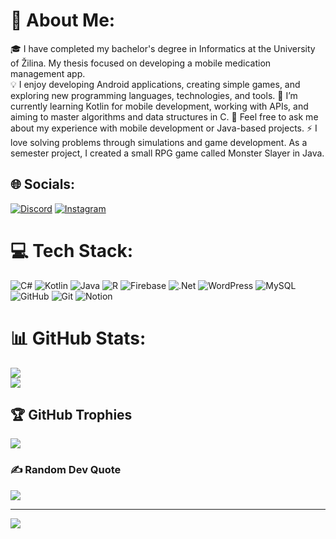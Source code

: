 # 💫 About Me:
🎓 I have completed my bachelor's degree in Informatics at the University of Žilina. My thesis focused on developing a mobile medication management app. <br>
💡 I enjoy developing Android applications, creating simple games, and exploring new programming languages, technologies, and tools.
🌱 I’m currently learning Kotlin for mobile development, working with APIs, and aiming to master algorithms and data structures in C.
💬 Feel free to ask me about my experience with mobile development or Java-based projects.
⚡ I love solving problems through simulations and game development. As a semester project, I created a small RPG game called Monster Slayer in Java.

## 🌐 Socials:
[![Discord](https://img.shields.io/badge/Discord-%237289DA.svg?logo=discord&logoColor=white)](https://discord.gg/marijoxd) [![Instagram](https://img.shields.io/badge/Instagram-%23E4405F.svg?logo=Instagram&logoColor=white)](https://instagram.com/mario.159_) 

# 💻 Tech Stack:
![C#](https://img.shields.io/badge/c%23-%23239120.svg?style=for-the-badge&logo=csharp&logoColor=white) ![Kotlin](https://img.shields.io/badge/kotlin-%237F52FF.svg?style=for-the-badge&logo=kotlin&logoColor=white) ![Java](https://img.shields.io/badge/java-%23ED8B00.svg?style=for-the-badge&logo=openjdk&logoColor=white) ![R](https://img.shields.io/badge/r-%23276DC3.svg?style=for-the-badge&logo=r&logoColor=white) ![Firebase](https://img.shields.io/badge/firebase-%23039BE5.svg?style=for-the-badge&logo=firebase) ![.Net](https://img.shields.io/badge/.NET-5C2D91?style=for-the-badge&logo=.net&logoColor=white) ![WordPress](https://img.shields.io/badge/WordPress-%23117AC9.svg?style=for-the-badge&logo=WordPress&logoColor=white) ![MySQL](https://img.shields.io/badge/mysql-4479A1.svg?style=for-the-badge&logo=mysql&logoColor=white) ![GitHub](https://img.shields.io/badge/github-%23121011.svg?style=for-the-badge&logo=github&logoColor=white) ![Git](https://img.shields.io/badge/git-%23F05033.svg?style=for-the-badge&logo=git&logoColor=white) ![Notion](https://img.shields.io/badge/Notion-%23000000.svg?style=for-the-badge&logo=notion&logoColor=white)
# 📊 GitHub Stats:
![](https://github-readme-stats.vercel.app/api?username=Marioy&theme=transparent&hide_border=false&include_all_commits=false&count_private=false)<br/>
![](https://github-readme-streak-stats.herokuapp.com/?user=Marioy&theme=transparent&hide_border=false)<br/>

## 🏆 GitHub Trophies
![](https://github-profile-trophy.vercel.app/?username=Marioy&theme=transparent&no-frame=false&no-bg=false&margin-w=4)

### ✍️ Random Dev Quote
![](https://quotes-github-readme.vercel.app/api?type=horizontal&theme=radical)

---
[![](https://visitcount.itsvg.in/api?id=Marioy&icon=1&color=0)](https://visitcount.itsvg.in)

<!-- Proudly created with GPRM ( https://gprm.itsvg.in ) -->
